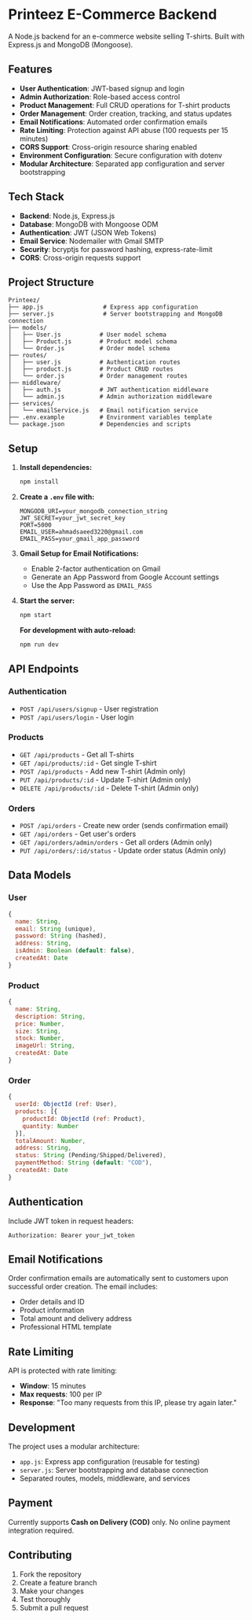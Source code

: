 # Printeez E-Commerce Backend

A Node.js backend for an e-commerce website selling T-shirts. Built with Express.js and MongoDB (Mongoose).

## Features

- **User Authentication**: JWT-based signup and login
- **Admin Authorization**: Role-based access control
- **Product Management**: Full CRUD operations for T-shirt products
- **Order Management**: Order creation, tracking, and status updates
- **Email Notifications**: Automated order confirmation emails
- **Rate Limiting**: Protection against API abuse (100 requests per 15 minutes)
- **CORS Support**: Cross-origin resource sharing enabled
- **Environment Configuration**: Secure configuration with dotenv
- **Modular Architecture**: Separated app configuration and server bootstrapping

## Tech Stack

- **Backend**: Node.js, Express.js
- **Database**: MongoDB with Mongoose ODM
- **Authentication**: JWT (JSON Web Tokens)
- **Email Service**: Nodemailer with Gmail SMTP
- **Security**: bcryptjs for password hashing, express-rate-limit
- **CORS**: Cross-origin requests support

## Project Structure

```
Printeez/
├── app.js                 # Express app configuration
├── server.js              # Server bootstrapping and MongoDB connection
├── models/
│   ├── User.js           # User model schema
│   ├── Product.js        # Product model schema
│   └── Order.js          # Order model schema
├── routes/
│   ├── user.js           # Authentication routes
│   ├── product.js        # Product CRUD routes
│   └── order.js          # Order management routes
├── middleware/
│   ├── auth.js           # JWT authentication middleware
│   └── admin.js          # Admin authorization middleware
├── services/
│   └── emailService.js   # Email notification service
├── .env.example          # Environment variables template
└── package.json          # Dependencies and scripts
```

## Setup

1. **Install dependencies:**

   ```sh
   npm install
   ```

2. **Create a `.env` file with:**

   ```env
   MONGODB_URI=your_mongodb_connection_string
   JWT_SECRET=your_jwt_secret_key
   PORT=5000
   EMAIL_USER=ahmadsaeed3220@gmail.com
   EMAIL_PASS=your_gmail_app_password
   ```

3. **Gmail Setup for Email Notifications:**

   - Enable 2-factor authentication on Gmail
   - Generate an App Password from Google Account settings
   - Use the App Password as `EMAIL_PASS`

4. **Start the server:**

   ```sh
   npm start
   ```

   **For development with auto-reload:**

   ```sh
   npm run dev
   ```

## API Endpoints

### Authentication

- `POST /api/users/signup` - User registration
- `POST /api/users/login` - User login

### Products

- `GET /api/products` - Get all T-shirts
- `GET /api/products/:id` - Get single T-shirt
- `POST /api/products` - Add new T-shirt (Admin only)
- `PUT /api/products/:id` - Update T-shirt (Admin only)
- `DELETE /api/products/:id` - Delete T-shirt (Admin only)

### Orders

- `POST /api/orders` - Create new order (sends confirmation email)
- `GET /api/orders` - Get user's orders
- `GET /api/orders/admin/orders` - Get all orders (Admin only)
- `PUT /api/orders/:id/status` - Update order status (Admin only)

## Data Models

### User

```javascript
{
  name: String,
  email: String (unique),
  password: String (hashed),
  address: String,
  isAdmin: Boolean (default: false),
  createdAt: Date
}
```

### Product

```javascript
{
  name: String,
  description: String,
  price: Number,
  size: String,
  stock: Number,
  imageUrl: String,
  createdAt: Date
}
```

### Order

```javascript
{
  userId: ObjectId (ref: User),
  products: [{
    productId: ObjectId (ref: Product),
    quantity: Number
  }],
  totalAmount: Number,
  address: String,
  status: String (Pending/Shipped/Delivered),
  paymentMethod: String (default: "COD"),
  createdAt: Date
}
```

## Authentication

Include JWT token in request headers:

```
Authorization: Bearer your_jwt_token
```

## Email Notifications

Order confirmation emails are automatically sent to customers upon successful order creation. The email includes:

- Order details and ID
- Product information
- Total amount and delivery address
- Professional HTML template

## Rate Limiting

API is protected with rate limiting:

- **Window**: 15 minutes
- **Max requests**: 100 per IP
- **Response**: "Too many requests from this IP, please try again later."

## Development

The project uses a modular architecture:

- `app.js`: Express app configuration (reusable for testing)
- `server.js`: Server bootstrapping and database connection
- Separated routes, models, middleware, and services

## Payment

Currently supports **Cash on Delivery (COD)** only. No online payment integration required.

## Contributing

1. Fork the repository
2. Create a feature branch
3. Make your changes
4. Test thoroughly
5. Submit a pull request

